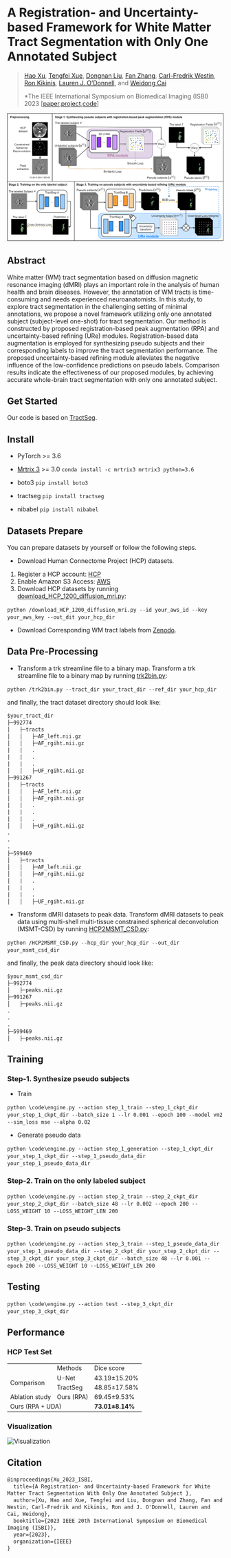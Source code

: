 # A Registration- and Uncertainty-based Framework for White Matter Tract Segmentation with Only One Annotated Subject 
>[Hao Xu](https://haoxu0507.github.io/), [Tengfei Xue](https://scholar.google.com/citations?user=VNalyUQAAAAJ&hl=en), [Dongnan Liu](https://www.researchgate.net/profile/Dongnan-Liu), [Fan Zhang](https://scholar.harvard.edu/fanzhang), [Carl-Fredrik Westin](https://lmi.med.harvard.edu/people/carl-fredrik-westin), [Ron Kikinis](https://lmi.med.harvard.edu/people/ron-kikinis-md), [Lauren J. O’Donnell](https://scholar.harvard.edu/laurenjodonnell/biocv), and [Weidong Cai](https://weidong-tom-cai.github.io/) 
>
>*The IEEE International Symposium on Biomedical Imaging (ISBI) 2023 [[paper](https://arxiv.org/abs/2303.14371),[project](https://haoxu0507.github.io/publications/isbi2023_01/),[code](https://github.com/HaoXu0507/ISBI2023-One-Shot-WM-Tract-Segmentation)]

![framework](/framework.png)

## Abstract
White matter (WM) tract segmentation based on diffusion magnetic resonance imaging (dMRI) plays an important role in the analysis of human health and brain diseases. However, the annotation of WM tracts is time-consuming and needs experienced neuroanatomists. In this study, to explore tract segmentation in the challenging setting of minimal annotations, we propose a novel framework utilizing only one annotated subject (subject-level one-shot) for tract segmentation. Our method is constructed by proposed registration-based peak augmentation (RPA) and uncertainty-based refining (URe) modules. Registration-based data augmentation is employed for synthesizing pseudo subjects and their corresponding labels to improve the tract segmentation performance. The proposed uncertainty-based refining module alleviates the negative influence of the low-confidence predictions on pseudo labels. Comparison results indicate the effectiveness of our proposed modules, by achieving accurate whole-brain tract segmentation with only one annotated subject.

## Get Started
Our code is based on [TractSeg](https://github.com/MIC-DKFZ/TractSeg).

## Install
* PyTorch >= 3.6
* [Mrtrix 3](https://mrtrix.readthedocs.io/en/latest/installation/build_from_source.html) >= 3.0
``conda install -c mrtrix3 mrtrix3 python=3.6``

* boto3
``pip install boto3``

* tractseg
``pip install tractseg``

* nibabel
``pip install nibabel``
## Datasets Prepare
You can prepare datasets by yourself or follow the following steps.
* Download Human Connectome Project (HCP) datasets.
1. Register a HCP account: [HCP](https://db.humanconnectome.org/)
2. Enable Amazon S3 Access: [AWS](https://wiki.humanconnectome.org/display/PublicData/How+To+Connect+to+Connectome+Data+via+AWS)
3. Download HCP datasets by running [download_HCP_1200_diffusion_mri.py](/download_HCP_1200_dMRI.py):

``python /download_HCP_1200_diffusion_mri.py --id your_aws_id --key your_aws_key --out_dit your_hcp_dir``
* Download Corresponding WM tract labels from [Zenodo](https://zenodo.org/record/1477956#.ZBQ5wHZByNc).
## Data Pre-Processing
* Transform a trk streamline file to a binary map.
Transform a trk streamline file to a binary map by running [trk2bin.py](/trk2bin.p):

``python /trk2bin.py --tract_dir your_tract_dir --ref_dir your_hcp_dir``

and finally, the tract dataset directory should look like:

    $your_tract_dir
    ├─992774
    │   ├─tracts
    │   │   ├─AF_left.nii.gz
    │   │   ├─AF_rgiht.nii.gz
    |   |   .
    |   |   .
    |   |   .
    │   │   ├─UF_rgiht.nii.gz
    ├─991267
    │   ├─tracts
    │   │   ├─AF_left.nii.gz
    │   │   ├─AF_rgiht.nii.gz
    |   |   .
    |   |   .
    |   |   .
    │   │   ├─UF_rgiht.nii.gz
    .
    .
    .
    ├─599469
    │   ├─tracts
    │   │   ├─AF_left.nii.gz
    │   │   ├─AF_rgiht.nii.gz
    |   |   .
    |   |   .
    |   |   .
    │   │   ├─UF_rgiht.nii.gz
  

* Transform dMRI datasets to peak data.
Transform dMRI datasets to peak data using multi-shell multi-tissue constrained spherical deconvolution (MSMT-CSD) by running [HCP2MSMT_CSD.py](/HCP2MSMT_CSD.py):

``python /HCP2MSMT_CSD.py --hcp_dir your_hcp_dir --out_dir your_msmt_csd_dir``

and finally, the peak data directory should look like:

    $your_msmt_csd_dir
    ├─992774
    │   ├─peaks.nii.gz
    ├─991267
    │   ├─peaks.nii.gz
    .
    .
    .
    ├─599469
    │   ├─peaks.nii.gz
## Training
### Step-1. Synthesize pseudo subjects
* Train

``python \code\engine.py --action step_1_train --step_1_ckpt_dir your_step_1_ckpt_dir --batch_size 1 --lr 0.001 --epoch 100 --model vm2 --sim_loss mse --alpha 0.02``
* Generate pseudo data

``python \code\engine.py --action step_1_generation --step_1_ckpt_dir your_step_1_ckpt_dir --step_1_pseudo_data_dir your_step_1_pseudo_data_dir``

### Step-2. Train on the only labeled subject
``python \code\engine.py --action step_2_train --step_2_ckpt_dir your_step_2_ckpt_dir --batch_size 48 --lr 0.002 --epoch 200 --LOSS_WEIGHT 10 --LOSS_WEIGHT_LEN 200``

### Step-3. Train on pseudo subjects
``python \code\engine.py --action step_3_train --step_1_pseudo_data_dir your_step_1_pseudo_data_dir --step_2_ckpt_dir your_step_2_ckpt_dir --step_3_ckpt_dir your_step_3_ckpt_dir --batch_size 48 --lr 0.001 --epoch 200 --LOSS_WEIGHT 10 --LOSS_WEIGHT_LEN 200``

## Testing
``python \code\engine.py --action test --step_3_ckpt_dir your_step_3_ckpt_dir``

## Performance
### HCP Test Set
<table>
    <tr>
        <td></td>
        <td>Methods</td>
        <td>Dice score</td>
    </tr>
    <tr>
        <td rowspan="2">Comparison</td>
        <td>U-Net</td>
        <td>43.19±15.20%</td>
    </tr>
    <tr>
        <td>TractSeg</td>
        <td>48.85±17.58%</td>
    </tr>
    <tr>
        <td>Ablation study</td>
        <td>Ours (RPA)</td>
        <td>69.45±9.53%</td>
    </tr>
    <tr>
        <td colspan="2">Ours (RPA + UDA)</td>
        <td><b>73.01±8.14%</b></td>
    </tr>
</table>

### Visualization
![Visualization](/visualization.png)

## Citation

```
@inproceedings{Xu_2023_ISBI,
  title={A Registration- and Uncertainty-based Framework for White Matter Tract Segmentation With Only One Annotated Subject },
  author={Xu, Hao and Xue, Tengfei and Liu, Dongnan and Zhang, Fan and Westin, Carl-Fredrik and Kikinis, Ron and J. O'Donnell, Lauren and Cai, Weidong},
  booktitle={2023 IEEE 20th International Symposium on Biomedical Imaging (ISBI)},
  year={2023},
  organization={IEEE}
}
```
